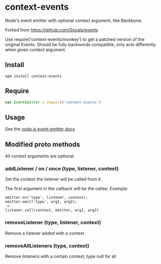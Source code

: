 # context-events

Node's event emitter with optional context argument, like Backbone.

Forked from https://github.com/Gozala/events

Use require('context-events/monkey') to get a patched version of the original Events.
Should be fully backwords compatible, only acts differently when given context argument.

## Install ##

```
npm install context-events
```

## Require ##

```javascript
var EventEmitter = require('context-events')
```

## Usage ##

See the [node.js event emitter docs](http://nodejs.org/api/events.html)

## Modified proto methods ##

All context arguments are optional

### addListener / on / once (type, listener, context)
Set the context the listener will be called from it.

The first argument in the callback will be the callee.
Example: 

	emitter.on('type', listener, context);
	emitter.emit('type', arg1, arg2);
	->
	listener.call(context, emitter, arg1, arg2)

### removeListener (type, listener, context)
Remove a listener added with a context

### removeAllListeners (type, context)
Remove listeners with a certain context, type null for all